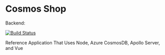 # Cosmos Shop

Backend:

[![Build Status](https://dev.azure.com/randalvance/CosmosStore/_apis/build/status/BACKEND?branchName=master)](https://dev.azure.com/randalvance/CosmosStore/_build/latest?definitionId=5&branchName=master)

Reference Application That Uses Node, Azure CosmosDB, Apollo Server, and Vue